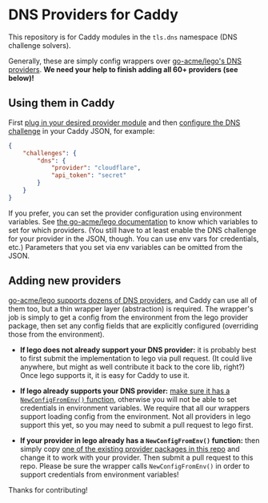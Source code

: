 DNS Providers for Caddy
=======================

This repository is for Caddy modules in the `tls.dns` namespace (DNS challenge solvers).

Generally, these are simply config wrappers over [go-acme/lego's DNS providers](https://pkg.go.dev/github.com/go-acme/lego/v3/providers/dns?tab=subdirectories). **We need your help to finish adding all 60+ providers (see below)!**

## Using them in Caddy

First [plug in your desired provider module](https://github.com/caddyserver/caddy/tree/v2#building-with-plugins) and then [configure the DNS challenge](https://caddyserver.com/docs/json/apps/tls/automation/policies/management/acme/challenges/) in your Caddy JSON, for example:

```json
{
	"challenges": {
		"dns": {
			"provider": "cloudflare",
			"api_token": "secret"
		}
	}
}
```

If you prefer, you can set the provider configuration using environment variables. See [the go-acme/lego documentation](https://go-acme.github.io/lego/dns/) to know which variables to set for which providers. (You still have to at least enable the DNS challenge for your provider in the JSON, though. You can use env vars for credentials, etc.) Parameters that you set via env variables can be omitted from the JSON.


## Adding new providers

[go-acme/lego supports dozens of DNS providers](https://github.com/go-acme/lego/tree/master/providers/dns), and Caddy can use all of them too, but a thin wrapper layer (abstraction) is required. The wrapper's job is simply to get a config from the environment from the lego provider package, then set any config fields that are explicitly configured (overriding those from the environment).

- **If lego does not already support your DNS provider:** it is probably best to first submit the implementation to lego via pull request. (It could live anywhere, but might as well contribute it back to the core lib, right?) Once lego supports it, it is easy for Caddy to use it.

- **If lego already supports your DNS provider:** [make sure it has a `NewConfigFromEnv()` function](https://github.com/go-acme/lego/issues/1054), otherwise you will not be able to set credentials in environment variables. We require that all our wrappers support loading config from the environment. Not all providers in lego support this yet, so you may need to submit a pull request to lego first.

- **If your provider in lego already has a `NewConfigFromEnv()` function:** then simply copy [one of the existing provider packages in this repo](https://github.com/caddyserver/tls.dns/tree/master/providers) and change it to work with your provider. Then submit a pull request to this repo. Please be sure the wrapper calls `NewConfigFromEnv()` in order to support credentials from environment variables!

Thanks for contributing!
